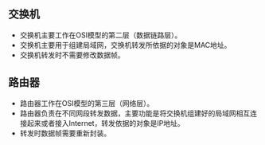 ## 交换机  
- 交换机主要工作在OSI模型的第二层（数据链路层）。  
- 交换机主要用于组建局域网，交换机转发所依据的对象是MAC地址。
- 交换机转发时不需要修改数据帧。

## 路由器  
- 路由器工作在OSI模型的第三层（网络层）。  
- 路由器负责在不同网段转发数据，主要功能是将交换机组建好的局域网相互连接起来或者接入Internet，转发依据的对象是IP地址。
- 转发时数据帧需要重新封装。